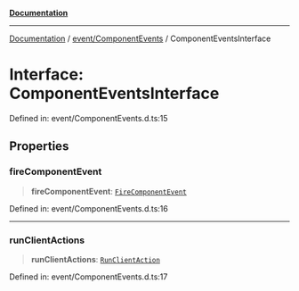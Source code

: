 [**Documentation**](../../../index.md)

***

[Documentation](../../../index.md) / [event/ComponentEvents](../index.md) / ComponentEventsInterface

# Interface: ComponentEventsInterface

Defined in: event/ComponentEvents.d.ts:15

## Properties

### fireComponentEvent

> **fireComponentEvent**: [`FireComponentEvent`](../type-aliases/FireComponentEvent.md)

Defined in: event/ComponentEvents.d.ts:16

***

### runClientActions

> **runClientActions**: [`RunClientAction`](../type-aliases/RunClientAction.md)

Defined in: event/ComponentEvents.d.ts:17
